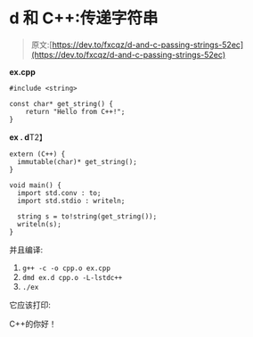# d 和 C++:传递字符串

> 原文:[https://dev.to/fxcqz/d-and-c-passing-strings-52ec](https://dev.to/fxcqz/d-and-c-passing-strings-52ec)

**ex.cpp**

```
#include <string>

const char* get_string() {
    return "Hello from C++!";
} 
```

**ex . d**T2】

```
extern (C++) {
  immutable(char)* get_string();
}

void main() {
  import std.conv : to;
  import std.stdio : writeln;

  string s = to!string(get_string());
  writeln(s);
} 
```

并且编译:

1.  `g++ -c -o cpp.o ex.cpp`
2.  `dmd ex.d cpp.o -L-lstdc++`
3.  `./ex`

它应该打印:

C++的你好！